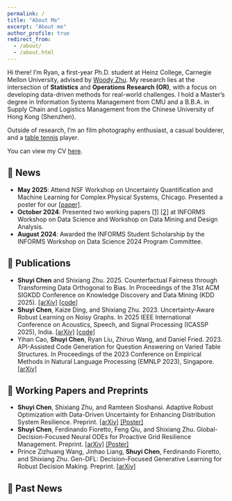 ```yaml
---
permalink: /
title: "About Me"
excerpt: "About me"
author_profile: true
redirect_from: 
  - /about/
  - /about.html
---
```


Hi there! I’m Ryan, a first-year Ph.D. student at Heinz College, Carnegie Mellon University, advised by [Woody Zhu](https://www.andrew.cmu.edu/user/shixianz/). My research lies at the intersection of **Statistics** and **Operations Research (OR)**, with a focus on developing data-driven methods for real-world challenges. I hold a Master’s degree in Information Systems Management from CMU and a B.B.A. in Supply Chain and Logistics Management from the Chinese University of Hong Kong (Shenzhen).

Outside of research, I’m an film photography enthusiast, a casual boulderer, and a [table tennis](https://usatt.simplycompete.com/userAccount/up/187298?uai=187298&embedded=&max=20) player.

You can view my CV [here](https://drive.google.com/drive/folders/1Rqz1-s_Jgm0AyNlVODXk-rQ7ylQpcxXj?usp=sharing).


## 📣 News<span id="news"></span>
- **May 2025**: Attend NSF Workshop on Uncertainty Quantification and Machine Learning for Complex Physical Systems, Chicago. Presented a poster for our [[paper]](https://arxiv.org/pdf/2505.11627).
- **October 2024**: Presented two working papers [[1]](https://arxiv.org/abs/2403.17852) [[2]](https://arxiv.org/abs/2502.18321) at INFORMS Workshop on Data Science and Workshop on Data Mining and Design Analysis.
- **August 2024**: Awarded the INFORMS Student Scholarship by the INFORMS Workshop on Data Science 2024 Program Committee.

## 📄 Publications<span id="conferences-and-workshops"></span>
- **Shuyi Chen** and Shixiang Zhu. 2025. Counterfactual Fairness through Transforming Data Orthogonal to Bias. In Proceedings of the 31st ACM SIGKDD Conference on Knowledge Discovery and Data Mining (KDD 2025). [[arXiv]](https://arxiv.org/pdf/2403.17852) [[code]](https://github.com/ryanmaomaomao/orthogonal_fairness/tree/main)
- **Shuyi Chen**, Kaize Ding, and Shixiang Zhu. 2023. Uncertainty-Aware Robust Learning on Noisy Graphs. In 2025 IEEE International Conference on Acoustics, Speech, and Signal Processing (ICASSP 2025), India. [[arXiv]](https://arxiv.org/pdf/2306.08210) [[code]](https://github.com/ryanmaomaomao/drgnn)
- Yihan Cao, **Shuyi Chen**, Ryan Liu, Zhiruo Wang, and Daniel Fried. 2023. API-Assisted Code Generation for Question Answering on Varied Table Structures. In Proceedings of the 2023 Conference on Empirical Methods in Natural Language Processing (EMNLP 2023), Singapore. [[arXiv]](https://arxiv.org/pdf/2310.14687)


## 🔬 Working Papers and Preprints<span id="wip"></span>
- **Shuyi Chen**, Shixiang Zhu, and Ramteen Sioshansi. Adaptive Robust Optimization with Data-Driven Uncertainty for Enhancing Distribution System Resilience. Preprint. [[arXiv]](https://arxiv.org/pdf/2505.11627) [[Poster]](https://drive.google.com/file/d/1WF2iwiotymcNVmZvlpZG2MITM7gphiq8/view?usp=sharing)
- **Shuyi Chen**, Ferdinando Fioretto, Feng Qiu, and Shixiang Zhu. Global-Decision-Focused Neural ODEs for Proactive Grid Resilience Management. Preprint. [[arXiv]](https://arxiv.org/abs/2502.18321) [[Poster]](https://drive.google.com/file/d/1LOsFhdVyQrI0-SNZwc_hedCdbJpejGpi/view?usp=sharing)
- Prince Zizhuang Wang, Jinhao Liang, **Shuyi Chen**, Ferdinando Fioretto, and Shixiang Zhu. Gen-DFL: Decision-Focused Generative Learning for Robust Decision Making. Preprint. [[arXiv]](https://arxiv.org/pdf/2502.05468)


## 📖 Past News<span id="news"></span>

